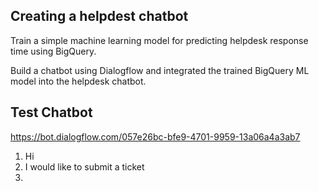 ## Creating a helpdest chatbot

Train a simple machine learning model for predicting helpdesk response time using BigQuery. 

Build a chatbot using Dialogflow and integrated the trained BigQuery ML model into the helpdesk chatbot. 

## Test Chatbot

https://bot.dialogflow.com/057e26bc-bfe9-4701-9959-13a06a4a3ab7

1. Hi
2. I would like to submit a ticket
3. 



